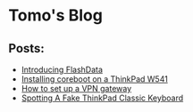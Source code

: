 # Tomo's Blog

## Posts:

* [Introducing FlashData](./posts/flashdata/README.md)
* [Installing coreboot on a ThinkPad W541](./posts/coreboot-w541/README.md)
* [How to set up a VPN gateway](./posts/vpn-gateway/README.md)
* [Spotting A Fake ThinkPad Classic Keyboard](./posts/fake-keyboards/README.md)
